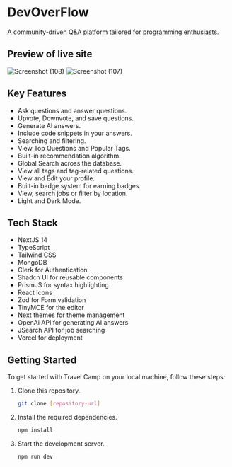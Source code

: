 # DevOverFlow

<p>A community-driven Q&A platform tailored for programming enthusiasts.</p>

## Preview of live site
![Screenshot (108)](https://github.com/sougata-github/DevOverFlow/assets/102734212/fc74b604-2233-469c-a855-e066c56c0ea1)
![Screenshot (107)](https://github.com/sougata-github/DevOverFlow/assets/102734212/deeae3f6-5c1a-4a2c-b566-ecc2d1aec265)



## Key Features

- Ask questions and answer questions.
- Upvote, Downvote, and save questions.
- Generate AI answers.
- Include code snippets in your answers.
- Searching and filtering.
- View Top Questions and Popular Tags.
- Built-in recommendation algorithm.
- Global Search across the database.
- View all tags and tag-related questions.
- View and Edit your profile.
- Built-in badge system for earning badges.
- View, search jobs or filter by location.
- Light and Dark Mode.

## Tech Stack

- NextJS 14
- TypeScript
- Tailwind CSS
- MongoDB
- Clerk for Authentication
- Shadcn UI for reusable components
- PrismJS for syntax highlighting
- React Icons
- Zod for Form validation
- TinyMCE for the editor
- Next themes for theme management
- OpenAi API for generating AI answers
- JSearch API for job searching
- Vercel for deployment

## Getting Started

To get started with Travel Camp on your local machine, follow these steps:

1. Clone this repository.

    ```bash
   git clone [repository-url]

2. Install the required dependencies.
   ```bash
   npm install
3. Start the development server.
   ```bash
   npm run dev
   
